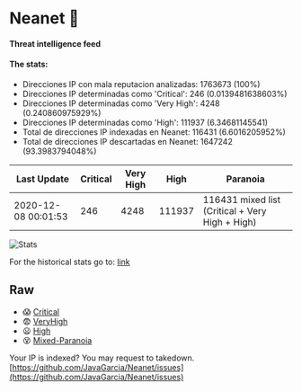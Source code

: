 # Neanet :hocho:
#### Threat intelligence feed
#### The stats:

- Direcciones IP con mala reputacion analizadas: 1763673 (100%)
- Direcciones IP determinadas como 'Critical':  246 (0.0139481638603%)
- Direcciones IP determinadas como 'Very High':  4248 (0.240860975929%)
- Direcciones IP determinadas como 'High':  111937 (6.34681145541)
- Total de direcciones IP indexadas en Neanet:  116431 (6.6016205952%)
- Total de direcciones IP descartadas en Neanet:  1647242 (93.3983794048%)

| Last Update | Critical | Very High | High | Paranoia |
| --- | --- | --- | --- | --- |
| 2020-12-08 00:01:53 | 246 | 4248 | 111937 | 116431 mixed list (Critical + Very High + High)|

![Stats](https://docs.google.com/spreadsheets/d/e/2PACX-1vSnaNMIXVabIpDJjufMlzH7poXnshF3mgd8Is1g9ytUEzVsP5my4Trn8f-xkoLLQ38xpL3HtmUexLo6/pubchart?oid=501124687&format=image)

For the historical stats go to: [link](/stats.csv)
## Raw
- :scream: [Critical](https://raw.githubusercontent.com/JavaGarcia/Neanet/master/blacklists/neanet_critical.txt)
- :fearful: [VeryHigh](https://raw.githubusercontent.com/JavaGarcia/Neanet/master/blacklists/neanet_veryHigh.txtt)
- :frowning: [High](https://raw.githubusercontent.com/JavaGarcia/Neanet/master/blacklists/neanet_high.txt)
- :dizzy_face: [Mixed-Paranoia](https://raw.githubusercontent.com/JavaGarcia/Neanet/master/blacklists/neanet_all.txt)


Your IP is indexed? You may request to takedown. [https://github.com/JavaGarcia/Neanet/issues](https://github.com/JavaGarcia/Neanet/issues)

































































































































































































































































































































































































































































































































































































































































































































































































































































































































































































































































































































































































































































































































































































































































































































































































































































































































































































































































































































































































































































































































































































































































































































































































































































































































































































































































































































